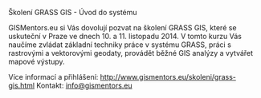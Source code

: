 Školení GRASS GIS - Úvod do systému

GISMentors.eu si Vás dovolují pozvat na školení GRASS GIS, které se
uskuteční v Praze ve dnech 10. a 11. listopadu 2014. V tomto kurzu Vás
naučíme zvládat základní techniky práce v systému GRASS, práci s
rastrovými a vektorovými geodaty, provádět běžné GIS analýzy a
vytvářet mapové výstupy.

Více informací a přihlášení: http://www.gismentors.eu/skoleni/grass-gis.html
Kontakt: info@gismentors.eu
